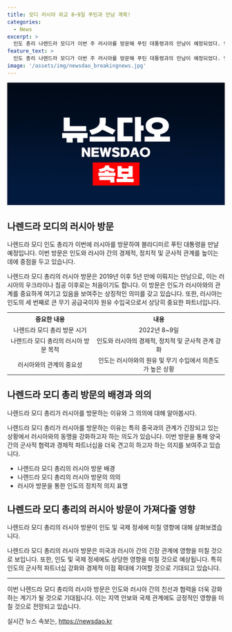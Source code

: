 ```yaml
---
title: 모디 러시아 외교 8~9일 푸틴과 만남 계획!
categories:
  - News
excerpt: >
  인도 총리 나렌드라 모디가 이번 주 러시아를 방문해 푸틴 대통령과의 만남이 예정되었다. 인도의 중국과의 관계가 악화되는 가운데, 모디 총리의 러시아 방문은 러시아와 중국의 밀착을 견제하려는 의도로 해석된다. 이번 방문으로 인도는 러시아와의 전략적 관계를 강화하고 군 협력과 무기 수입 등 다양한 사안을 논의할 전망이지만 돌파구는 없을 것으로 전망된다. 또한, 미국에게는 러시아와의 관계 강화가 불편할 수 있으나, 인도의 방문은 러시아의 국제적 고립을 보여주며 중요한 의미가 있다는 전문가들의 의견이 있다.
feature_text: >
  인도 총리 나렌드라 모디가 이번 주 러시아를 방문해 푸틴 대통령과의 만남이 예정되었다. 인도의 중국과의 관계가 악화되는 가운데, 모디 총리의 러시아 방문은 러시아와 중국의 밀착을 견제하려는 의도로 해석된다. 이번 방문으로 인도는 러시아와의 전략적 관계를 강화하고 군 협력과 무기 수입 등 다양한 사안을 논의할 전망이지만 돌파구는 없을 것으로 전망된다. 또한, 미국에게는 러시아와의 관계 강화가 불편할 수 있으나, 인도의 방문은 러시아의 국제적 고립을 보여주며 중요한 의미가 있다는 전문가들의 의견이 있다.
image: '/assets/img/newsdao_breakingnews.jpg'
---
```


<p><img src="/assets/img/newsdao_breakingnews.jpg" alt="koreaapp 속보" /></p>

<h2 data-ke-size="size26">나렌드라 모디의 러시아 방문</h2>

<p>나렌드라 모디 인도 총리가 이번에 러시아를 방문하여 블라디미르 푸틴 대통령을 만날 예정입니다. 이번 방문은 인도와 러시아 간의 경제적, 정치적 및 군사적 관계를 높이는 데에 중점을 두고 있습니다.</p>

<p data-ke-size="size16">나렌드라 모디 총리의 러시아 방문은 2019년 이후 5년 만에 이뤄지는 만남으로, 이는 러시아의 우크라이나 침공 이후로는 처음이기도 합니다. 이 방문은 인도가 러시아와의 관계를 중요하게 여기고 있음을 보여주는 상징적인 의미를 갖고 있습니다. 또한, 러시아는 인도의 세 번째로 큰 무기 공급국이자 원유 수입국으로서 상당히 중요한 파트너입니다.</p>

<table>
  <tr>
    <th>중요한 내용</th>
    <th>내용</th>
  </tr>
  <tr>
    <td style="text-align: center; height: 17px;">나렌드라 모디 총리 방문 시기</td>
    <td style="text-align: center; height: 17px;">2022년 8~9일</td>
  </tr>
  <tr>
    <td style="text-align: center; height: 17px;">나렌드라 모디 총리의 러시아 방문 목적</td>
    <td style="text-align: center; height: 17px;">인도와 러시아의 경제적, 정치적 및 군사적 관계 강화</td>
  </tr>
  <tr>
    <td style="text-align: center; height: 17px;">러시아와의 관계의 중요성</td>
    <td style="text-align: center; height: 17px;">인도는 러시아와의 원유 및 무기 수입에서 의존도가 높은 상황 </td>
  </tr>
</table>

<h2 data-ke-size="size26">나렌드라 모디 총리 방문의 배경과 의의</h2>

<p>나렌드라 모디 총리가 러시아를 방문하는 이유와 그 의의에 대해 알아봅시다.</p>

<p data-ke-size="size16">나렌드라 모디 총리가 러시아를 방문하는 이유는 특히 중국과의 관계가 긴장되고 있는 상황에서 러시아와의 동맹을 강화하고자 하는 의도가 있습니다. 이번 방문을 통해 양국 간의 군사적 협력과 경제적 파트너십을 더욱 견고히 하고자 하는 의지를 보여주고 있습니다.</p>

<ul>
  <li>나렌드라 모디 총리의 러시아 방문 배경</li>
  <li>나렌드라 모디 총리의 러시아 방문의 의의</li>
  <li>러시아 방문을 통한 인도의 정치적 의지 표명</li>
</ul>

<h2 data-ke-size="size26">나렌드라 모디 총리의 러시아 방문이 가져다줄 영향</h2>

<p>나렌드라 모디 총리의 러시아 방문이 인도 및 국제 정세에 미칠 영향에 대해 살펴보겠습니다.</p>

<p data-ke-size="size16">나렌드라 모디 총리의 러시아 방문은 미국과 러시아 간의 긴장 관계에 영향을 미칠 것으로 보입니다. 또한, 인도 및 국제 정세에도 상당한 영향을 미칠 것으로 예상됩니다. 특히 인도의 군사적 파트너십 강화와 경제적 이점 확대에 기여할 것으로 기대되고 있습니다.</p>

<hr>

<p>이번 나렌드라 모디 총리의 러시아 방문은 인도와 러시아 간의 친선과 협력을 더욱 강화하는 계기가 될 것으로 기대됩니다. 이는 지역 안보와 국제 관계에도 긍정적인 영향을 미칠 것으로 전망되고 있습니다.</p>
실시간 뉴스 속보는, <a href="https://newsdao.kr" rel="dofollow">https://newsdao.kr</a>


